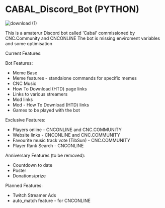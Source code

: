 # CABAL_Discord_Bot (PYTHON)

![download (1)](https://user-images.githubusercontent.com/84570199/130465749-c76b707b-e608-47fc-9c0b-d0f3d08cea1a.jpg)

This is a amaterur Discord bot called 'Cabal' commissioned by CNC.Community and CNCONLINE
The bot is missing enviroment variables and some optimisation





Current Features:

Bot Features:

- Meme Base
- Meme features - standalone commands for specific memes
- CNC Music
- How To Download (HTD) page links
- Links to various streamers
- Mod links
- Mod - How To Download (HTD) links
- Games to be played with the bot

Exclusive Features:

- Players online - CNCONLINE and CNC.COMMUNITY
- Website links - CNCONLINE and CNC.COMMUNITY
- Favourite music track vote (TibSun) - CNC.COMMUNITY
- Player Rank Search - CNCONLINE

Anniversary Features (to be removed):

- Countdown to date
- Poster
- Donations/prize

Planned Features:

- Twitch Streamer Ads
- auto_match feature - for CNCONLINE
